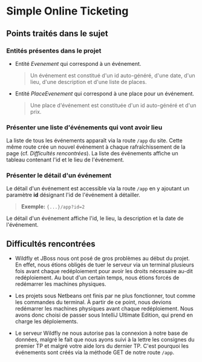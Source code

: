 # Simple Online Ticketing

## Points traités dans le sujet

### Entités présentes dans le projet
- Entité *Evenement* qui correspond à un événement.
	> Un événement est constitué d'un id auto-généré, d'une date, d'un lieu, d'une description et d'une liste de places.

- Entité *PlaceEvenement* qui correspond à une place pour un événement.
	> Une place d'événement est constituée d'un id auto-généré et d'un prix.

### Présenter une liste d'événements qui vont avoir lieu
La liste de tous les événements apparaît via la route `/app` du site. Cette même route crée un nouvel événement à chaque rafraîchissement de la page (cf. *Difficultés rencontrées*).
La liste des événements affiche un tableau contenant l'id et le lieu de l'événement.

### Présenter le détail d'un événement
Le détail d'un événement est accessible via la route `/app` en y ajoutant un paramètre **id** désignant l'id de l'événement à détailler.
> **Exemple:** `{...}/app?id=2`

Le détail d'un événement affiche l'id, le lieu, la description et la date de l'événement.

## Difficultés rencontrées
- Wildfly et JBoss nous ont posé de gros problèmes au début du projet. En effet, nous étions obligés de tuer le serveur via un terminal plusieurs fois avant chaque redéploiement pour avoir les droits nécessaire au-dit redéploiement. Au bout d'un certain temps, nous étions forcés de redémarrer les machines physiques.

- Les projets sous Netbeans ont finis par ne plus fonctionner, tout comme les commandes du terminal. À partir de ce point, nous devions redémarrer les machines physiques avant chaque redéploiement. Nous avons donc choisi de passer sous IntelliJ Ultimate Edition, qui prend en charge les déploiements.

- Le serveur Wildfly ne nous autorise pas la connexion à notre base de données, malgré le fait que nous ayons suivi à la lettre les consignes du premier TP et malgré votre aide lors du dernier TP. C'est pourquoi les événements sont créés via la méthode GET de notre route `/app`.
